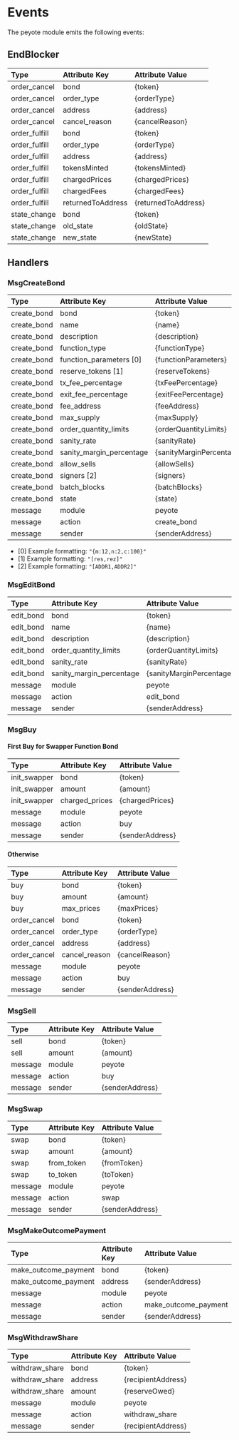 # Events

The peyote module emits the following events:

## EndBlocker

| Type | Attribute Key | Attribute Value |
| :--- | :--- | :--- |
| order\_cancel | bond | {token} |
| order\_cancel | order\_type | {orderType} |
| order\_cancel | address | {address} |
| order\_cancel | cancel\_reason | {cancelReason} |
| order\_fulfill | bond | {token} |
| order\_fulfill | order\_type | {orderType} |
| order\_fulfill | address | {address} |
| order\_fulfill | tokensMinted | {tokensMinted} |
| order\_fulfill | chargedPrices | {chargedPrices} |
| order\_fulfill | chargedFees | {chargedFees} |
| order\_fulfill | returnedToAddress | {returnedToAddress} |
| state\_change | bond | {token} |
| state\_change | old\_state | {oldState} |
| state\_change | new\_state | {newState} |

## Handlers

### MsgCreateBond

| Type | Attribute Key | Attribute Value |
| :--- | :--- | :--- |
| create\_bond | bond | {token} |
| create\_bond | name | {name} |
| create\_bond | description | {description} |
| create\_bond | function\_type | {functionType} |
| create\_bond | function\_parameters \[0\] | {functionParameters} |
| create\_bond | reserve\_tokens \[1\] | {reserveTokens} |
| create\_bond | tx\_fee\_percentage | {txFeePercentage} |
| create\_bond | exit\_fee\_percentage | {exitFeePercentage} |
| create\_bond | fee\_address | {feeAddress} |
| create\_bond | max\_supply | {maxSupply} |
| create\_bond | order\_quantity\_limits | {orderQuantityLimits} |
| create\_bond | sanity\_rate | {sanityRate} |
| create\_bond | sanity\_margin\_percentage | {sanityMarginPercentage} |
| create\_bond | allow\_sells | {allowSells} |
| create\_bond | signers \[2\] | {signers} |
| create\_bond | batch\_blocks | {batchBlocks} |
| create\_bond | state | {state} |
| message | module | peyote |
| message | action | create\_bond |
| message | sender | {senderAddress} |

* \[0\] Example formatting: `"{m:12,n:2,c:100}"`
* \[1\] Example formatting: `"[res,rez]"`
* \[2\] Example formatting: `"[ADDR1,ADDR2]"`

### MsgEditBond

| Type | Attribute Key | Attribute Value |
| :--- | :--- | :--- |
| edit\_bond | bond | {token} |
| edit\_bond | name | {name} |
| edit\_bond | description | {description} |
| edit\_bond | order\_quantity\_limits | {orderQuantityLimits} |
| edit\_bond | sanity\_rate | {sanityRate} |
| edit\_bond | sanity\_margin\_percentage | {sanityMarginPercentage} |
| message | module | peyote |
| message | action | edit\_bond |
| message | sender | {senderAddress} |

### MsgBuy

#### First Buy for Swapper Function Bond

| Type | Attribute Key | Attribute Value |
| :--- | :--- | :--- |
| init\_swapper | bond | {token} |
| init\_swapper | amount | {amount} |
| init\_swapper | charged\_prices | {chargedPrices} |
| message | module | peyote |
| message | action | buy |
| message | sender | {senderAddress} |

#### Otherwise

| Type | Attribute Key | Attribute Value |
| :--- | :--- | :--- |
| buy | bond | {token} |
| buy | amount | {amount} |
| buy | max\_prices | {maxPrices} |
| order\_cancel | bond | {token} |
| order\_cancel | order\_type | {orderType} |
| order\_cancel | address | {address} |
| order\_cancel | cancel\_reason | {cancelReason} |
| message | module | peyote |
| message | action | buy |
| message | sender | {senderAddress} |

### MsgSell

| Type | Attribute Key | Attribute Value |
| :--- | :--- | :--- |
| sell | bond | {token} |
| sell | amount | {amount} |
| message | module | peyote |
| message | action | buy |
| message | sender | {senderAddress} |

### MsgSwap

| Type | Attribute Key | Attribute Value |
| :--- | :--- | :--- |
| swap | bond | {token} |
| swap | amount | {amount} |
| swap | from\_token | {fromToken} |
| swap | to\_token | {toToken} |
| message | module | peyote |
| message | action | swap |
| message | sender | {senderAddress} |

### MsgMakeOutcomePayment

| Type | Attribute Key | Attribute Value |
| :--- | :--- | :--- |
| make\_outcome\_payment | bond | {token} |
| make\_outcome\_payment | address | {senderAddress} |
| message | module | peyote |
| message | action | make\_outcome\_payment |
| message | sender | {senderAddress} |

### MsgWithdrawShare

| Type | Attribute Key | Attribute Value |
| :--- | :--- | :--- |
| withdraw\_share | bond | {token} |
| withdraw\_share | address | {recipientAddress} |
| withdraw\_share | amount | {reserveOwed} |
| message | module | peyote |
| message | action | withdraw\_share |
| message | sender | {recipientAddress} |

